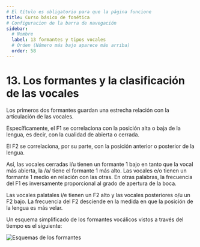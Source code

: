 ```yaml
---
# El título es obligatorio para que la página funcione
title: Curso básico de fonética
# Configuracion de la barra de navegación
sidebar:
  # Nombre
  label: 13 formantes y tipos vocales
  # Orden (Número más bajo aparece más arriba)
  order: 58
---
```

# 13. Los formantes y la clasificación de las vocales

Los primeros dos formantes guardan una estrecha relación con la articulación de las vocales. 

Específicamente, el F1 se correlaciona con la posición alta o baja de la lengua, es decir, con la cualidad de abierta o cerrada.

El F2 se correlaciona, por su parte, con la posición anterior o posterior de la lengua.

Así, las vocales cerradas i/u tienen un formante 1 bajo en tanto que la vocal más abierta, la /a/ tiene el formante 1 más alto. Las vocales e/o tienen un formante 1 medio en relación con las otras. En otras palabras, la frecuencia del F1 es inversamente proporcional al grado de apertura de la boca.

Las vocales palatales i/e tienen un F2 alto y las vocales posteriores o/u un F2 bajo. La frecuencia del F2 desciende en la medida en que la posición de la lengua es más velar.

Un esquema simplificado de los formantes vocálicos vistos a través del tiempo es el siguiente:

![Esquemas de los formantes](esquema_formantes_tiempo.png)


